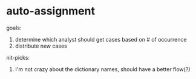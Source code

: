 # auto-assignment

goals:
 1. determine which analyst should get cases based on # of occurrence
 2. distribute new cases

nit-picks:
1. I'm not crazy about the dictionary names, should have a better flow(?)
